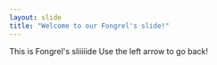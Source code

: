 ```yaml
---
layout: slide
title: "Welcome to our Fongrel's slide!"
---
```

This is Fongrel's sliiiiide
Use the left arrow to go back!